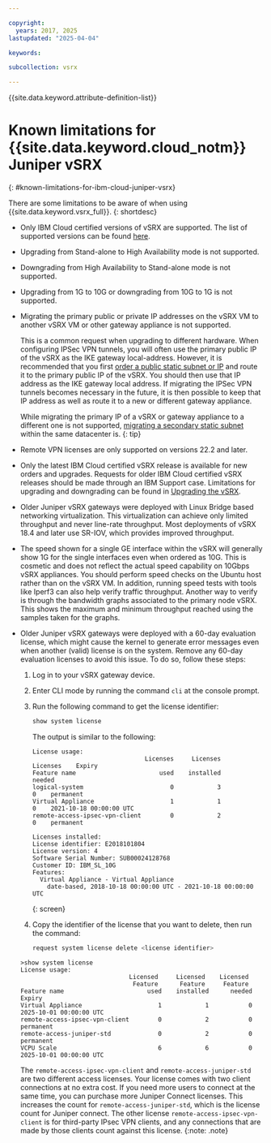 ```yaml
---

copyright:
  years: 2017, 2025
lastupdated: "2025-04-04"

keywords:

subcollection: vsrx

---
```


{{site.data.keyword.attribute-definition-list}}

# Known limitations for {{site.data.keyword.cloud_notm}} Juniper vSRX
{: #known-limitations-for-ibm-cloud-juniper-vsrx}

There are some limitations to be aware of when using {{site.data.keyword.vsrx_full}}.
{: shortdesc}

* Only IBM Cloud certified versions of vSRX are supported. The list of supported versions can be found [here](/docs/vsrx?topic=vsrx-vsrx-versions).

* Upgrading from Stand-alone to High Availability mode is not supported.

* Downgrading from High Availability to Stand-alone mode is not supported.

* Upgrading from 1G to 10G or downgrading from 10G to 1G is not supported.

* Migrating the primary public or private IP addresses on the vSRX VM to another vSRX VM or other gateway appliance is not supported.

   This is a common request when upgrading to different hardware. When configuring IPSec VPN tunnels, you will often use the primary public IP of the vSRX as the IKE gateway local-address. However, it is recommended that you first [order a public static subnet or IP](/docs/subnets?topic=subnets-order-subnets&interface=ui) and route it to the primary public IP of the vSRX. You should then use that IP address as the IKE gateway local address. If migrating the IPSec VPN tunnels becomes necessary in the future, it is then possible to keep that IP address as well as route it to a new or different gateway appliance.

   While migrating the primary IP of a vSRX or gateway appliance to a different one is not supported, [migrating a secondary static subnet](/docs/subnets?topic=subnets-re-routing-secondary-subnets&interface=ui) within the same datacenter is.
   {: tip}

* Remote VPN licenses are only supported on versions 22.2 and later.

* Only the latest IBM Cloud certified vSRX release is available for new orders and upgrades. Requests for older IBM Cloud certified vSRX releases should be made through an IBM Support case. Limitations for upgrading and downgrading can be found in [Upgrading the vSRX](/docs/vsrx?topic=vsrx-upgrading-the-vsrx).

* Older Juniper vSRX gateways were deployed with Linux Bridge based networking virtualization. This virtualization can achieve only limited throughput and never line-rate throughput. Most deployments of vSRX 18.4 and later use SR-IOV, which provides improved throughput.

* The speed shown for a single GE interface within the vSRX will generally show 1G for the single interfaces even when ordered as 10G. This is cosmetic and does not reflect the actual speed capability on 10Gbps vSRX appliances. You should perform speed checks on the Ubuntu host rather than on the vSRX VM. In addition, running speed tests with tools like Iperf3 can also help verify traffic throughput. Another way to verify is through the bandwidth graphs associated to the primary node vSRX. This shows the maximum and minimum throughput reached using the samples taken for the graphs.

* Older Juniper vSRX gateways were deployed with a 60-day evaluation license, which might cause the kernel to generate error messages even when another (valid) license is on the system. Remove any 60-day evaluation licenses to avoid this issue. To do so, follow these steps:

   1. Log in to your vSRX gateway device.

   2. Enter CLI mode by running the command `cli` at the console prompt.

   3. Run the following command to get the license identifier:

      ```sh
      show system license
      ```

      The output is similar to the following:

      ```text
      License usage:
                                     Licenses     Licenses    Licenses    Expiry
      Feature name                       used    installed      needed
      logical-system                        0            3           0    permanent
      Virtual Appliance                     1            1           0    2021-10-18 00:00:00 UTC
      remote-access-ipsec-vpn-client        0            2           0    permanent

      Licenses installed:
      License identifier: E2018101804
      License version: 4
      Software Serial Number: SUB00024128768
      Customer ID: IBM_SL_10G
      Features:
        Virtual Appliance - Virtual Appliance
          date-based, 2018-10-18 00:00:00 UTC - 2021-10-18 00:00:00 UTC
      ```
      {: screen}

   4. Copy the identifier of the license that you want to delete, then run the command:

      ```sh
      request system license delete <license identifier>
      ```

    ```text
   >show system license
   License usage:
                                  Licensed     Licensed    Licensed
                                   Feature      Feature     Feature
   Feature name                       used    installed      needed    Expiry
   Virtual Appliance                     1            1           0    2025-10-01 00:00:00 UTC
   remote-access-ipsec-vpn-client        0            2           0    permanent
   remote-access-juniper-std             0            2           0    permanent
   VCPU Scale                            6            6           0    2025-10-01 00:00:00 UTC
    ```

   The `remote-access-ipsec-vpn-client` and `remote-access-juniper-std` are two different access licenses. Your license comes with two client connections at no extra cost. If you need more users to connect at the same time, you can purchase more Juniper Connect licenses. This increases the count for `remote-access-juniper-std`, which is the license count for Juniper connect. The other license `remote-access-ipsec-vpn-client` is for third-party IPsec VPN clients, and any connections that are made by those clients count against this license.
   {:note: .note}
